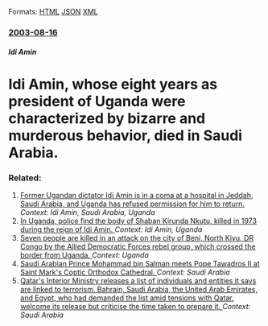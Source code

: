
Formats: [HTML](/news/2003/08/16/idi-amin-whose-eight-years-as-president-of-uganda-were-characterized-by-bizarre-and-murderous-behavior-died-in-saudi-arabia.html)  [JSON](/news/2003/08/16/idi-amin-whose-eight-years-as-president-of-uganda-were-characterized-by-bizarre-and-murderous-behavior-died-in-saudi-arabia.json)  [XML](/news/2003/08/16/idi-amin-whose-eight-years-as-president-of-uganda-were-characterized-by-bizarre-and-murderous-behavior-died-in-saudi-arabia.xml)  

### [2003-08-16](/news/2003/08/16/index.md)

##### Idi Amin
#  Idi Amin, whose eight years as president of Uganda were characterized by bizarre and murderous behavior, died in Saudi Arabia.




### Related:

1. [ Former Ugandan dictator Idi Amin is in a coma at a hospital in Jeddah, Saudi Arabia, and Uganda has refused permission for him to return.](/news/2003/07/20/former-ugandan-dictator-idi-amin-is-in-a-coma-at-a-hospital-in-jeddah-saudi-arabia-and-uganda-has-refused-permission-for-him-to-return.md) _Context: Idi Amin, Saudi Arabia, Uganda_
2. [ In Uganda, police find the body of Shaban Kirunda Nkutu, killed in 1973 during the reign of Idi Amin. ](/news/2005/01/31/in-uganda-police-find-the-body-of-shaban-kirunda-nkutu-killed-in-1973-during-the-reign-of-idi-amin.md) _Context: Idi Amin, Uganda_
3. [Seven people are killed in an attack on the city of Beni, North Kivu, DR Congo by the Allied Democratic Forces rebel group, which crossed the border from Uganda. ](/news/2018/03/5/seven-people-are-killed-in-an-attack-on-the-city-of-beni-north-kivu-dr-congo-by-the-allied-democratic-forces-rebel-group-which-crossed-th.md) _Context: Uganda_
4. [Saudi Arabian Prince Mohammad bin Salman meets Pope Tawadros II at Saint Mark's Coptic Orthodox Cathedral. ](/news/2018/03/5/saudi-arabian-prince-mohammad-bin-salman-meets-pope-tawadros-ii-at-saint-mark-s-coptic-orthodox-cathedral.md) _Context: Saudi Arabia_
5. [Qatar's Interior Ministry releases a list of individuals and entities it says are linked to terrorism. Bahrain, Saudi Arabia, the United Arab Emirates, and Egypt, who had demanded the list amid tensions with Qatar, welcome its release but criticise the time taken to prepare it. ](/news/2018/03/22/qatar-s-interior-ministry-releases-a-list-of-individuals-and-entities-it-says-are-linked-to-terrorism-bahrain-saudi-arabia-the-united-ara.md) _Context: Saudi Arabia_
